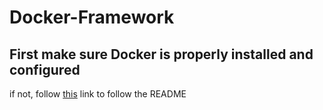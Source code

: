 # Docker-Framework

## First make sure Docker is properly installed and configured
if not, follow [this](https://github.com/andyindemans/Docker-Framework/tree/main/Docker/Mainframe) link to follow the README

